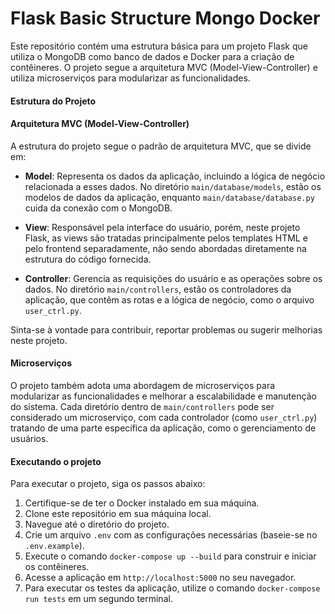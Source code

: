 # Flask Basic Structure Mongo Docker

Este repositório contém uma estrutura básica para um projeto Flask que utiliza o MongoDB como banco de dados e Docker para a criação de contêineres. O projeto segue a arquitetura MVC (Model-View-Controller) e utiliza microserviços para modularizar as funcionalidades.

#### Estrutura do Projeto

#### Arquitetura MVC (Model-View-Controller)

A estrutura do projeto segue o padrão de arquitetura MVC, que se divide em:

- **Model**: Representa os dados da aplicação, incluindo a lógica de negócio relacionada a esses dados. No diretório `main/database/models`, estão os modelos de dados da aplicação, enquanto `main/database/database.py` cuida da conexão com o MongoDB.
  
- **View**: Responsável pela interface do usuário, porém, neste projeto Flask, as views são tratadas principalmente pelos templates HTML e pelo frontend separadamente, não sendo abordadas diretamente na estrutura do código fornecida.
  
- **Controller**: Gerencia as requisições do usuário e as operações sobre os dados. No diretório `main/controllers`, estão os controladores da aplicação, que contêm as rotas e a lógica de negócio, como o arquivo `user_ctrl.py`.



Sinta-se à vontade para contribuir, reportar problemas ou sugerir melhorias neste projeto.

#### Microserviços

O projeto também adota uma abordagem de microserviços para modularizar as funcionalidades e melhorar a escalabilidade e manutenção do sistema. Cada diretório dentro de `main/controllers` pode ser considerado um microserviço, com cada controlador (como `user_ctrl.py`) tratando de uma parte específica da aplicação, como o gerenciamento de usuários.


#### Executando o projeto

Para executar o projeto, siga os passos abaixo:

1. Certifique-se de ter o Docker instalado em sua máquina.
2. Clone este repositório em sua máquina local.
3. Navegue até o diretório do projeto.
4. Crie um arquivo `.env` com as configurações necessárias (baseie-se no `.env.example`).
5. Execute o comando `docker-compose up --build` para construir e iniciar os contêineres.
6. Acesse a aplicação em `http://localhost:5000` no seu navegador.
7. Para executar os testes da aplicação, utilize o comando `docker-compose run tests` em um segundo terminal.


